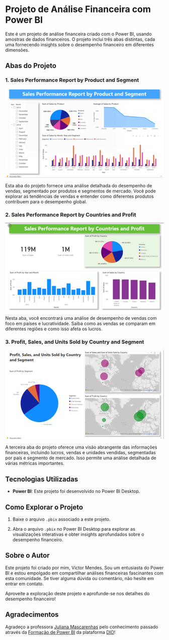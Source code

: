 # Projeto de Análise Financeira com Power BI

Este é um projeto de análise financeira criado com o Power BI, usando amostras de dados financeiros. O projeto inclui três abas distintas, cada uma fornecendo insights sobre o desempenho financeiro em diferentes dimensões.

## Abas do Projeto

### 1. Sales Performance Report by Product and Segment

![Screenshot da aba 01](https://raw.githubusercontent.com/VictorTangoMike/power_bi/main/Financial/img/Page_01.png)

Esta aba do projeto fornece uma análise detalhada do desempenho de vendas, segmentado por produtos e segmentos de mercado. Você pode explorar as tendências de vendas e entender como diferentes produtos contribuem para o desempenho global.

### 2. Sales Performance Report by Countries and Profit

![Screenshot da aba 02](https://raw.githubusercontent.com/VictorTangoMike/power_bi/main/Financial/img/Page_02.png)

Nesta aba, você encontrará uma análise de desempenho de vendas com foco em países e lucratividade. Saiba como as vendas se comparam em diferentes regiões e como isso afeta os lucros.

### 3. Profit, Sales, and Units Sold by Country and Segment

![Screenshot da aba 03](https://raw.githubusercontent.com/VictorTangoMike/power_bi/main/Financial/img/Page_03.png)

A terceira aba do projeto oferece uma visão abrangente das informações financeiras, incluindo lucros, vendas e unidades vendidas, segmentadas por país e segmento de mercado. Isso permite uma análise detalhada de várias métricas importantes.

## Tecnologias Utilizadas

- **Power BI**: Este projeto foi desenvolvido no Power BI Desktop.

## Como Explorar o Projeto

1. Baixe o arquivo `.pbix` associado a este projeto.

2. Abra o arquivo `.pbix` no Power BI Desktop para explorar as visualizações interativas e obter insights aprofundados sobre o desempenho financeiro.

## Sobre o Autor

Este projeto foi criado por mim, Victor Mendes. Sou um entusiasta do Power BI e estou empolgado em compartilhar análises financeiras fascinantes com esta comunidade. Se tiver alguma dúvida ou comentário, não hesite em entrar em contato.

Aproveite a exploração deste projeto e aprofunde-se nos detalhes do desempenho financeiro!

## Agradecimentos

Agradeço a professora [Juliana Mascarenhas](https://github.com/julianazanelatto) pelo conhecimento passado através da [Formação de Power BI](https://web.dio.me/track/formacao-power-bi-analyst) da plataforma [DIO](https://web.dio.me/home)!
